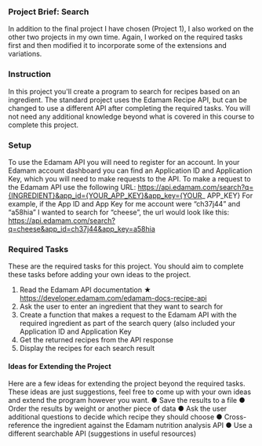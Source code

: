 ### Project Brief: Search
In addition to the final project I have chosen (Project 1), I also worked on the other two projects in my own time. 
Again, I worked on the required tasks first and then modified it to incorporate some of the extensions and variations. 

### Instruction
In this project you'll create a program to search for recipes based on an ingredient. The standard
project uses the Edamam Recipe API, but can be changed to use a different API after completing
the required tasks.
You will not need any additional knowledge beyond what is covered in this course to complete this
project.

### Setup
To use the Edamam API you will need to register for an account. In your Edamam account
dashboard you can find an Application ID and Application Key, which you will need to make
requests to the API.
To make a request to the Edamam API use the following URL:
https://api.edamam.com/search?q={INGREDIENT}&app_id={YOUR_APP_KEY}&app_key={YOUR_
APP_KEY}
For example, if the App ID and App Key for me account were “ch37j44” and “a58hia” I wanted to
search for “cheese”, the url would look like this:
https://api.edamam.com/search?q=cheese&app_id=ch37j44&app_key=a58hia

### Required Tasks
These are the required tasks for this project. You should aim to complete these tasks before
adding your own ideas to the project.
1. Read the Edamam API documentation ★
https://developer.edamam.com/edamam-docs-recipe-api
2. Ask the user to enter an ingredient that they want to search for
3. Create a function that makes a request to the Edamam API with the required ingredient as
part of the search query (also included your Application ID and Application Key
4. Get the returned recipes from the API response
5. Display the recipes for each search result

#### Ideas for Extending the Project
Here are a few ideas for extending the project beyond the required tasks. These ideas are just
suggestions, feel free to come up with your own ideas and extend the program however you want.
● Save the results to a file
● Order the results by weight or another piece of data
● Ask the user additional questions to decide which recipe they should choose
● Cross-reference the ingredient against the Edamam nutrition analysis API
● Use a different searchable API (suggestions in useful resources)
